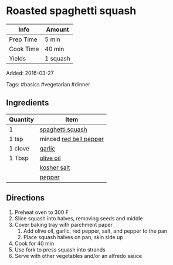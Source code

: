 # Roasted spaghetti squash

| Info      | Amount   |
| --------- | -------- |
| Prep Time | 5 min    |
| Cook Time | 40 min   |
| Yields    | 1 squash |

Added: 2016-03-27

Tags: #basics #vegetarian #dinner

## Ingredients

| Quantity | Item                                                     |
| -------- | -------------------------------------------------------- |
| 1        | [spaghetti squash](../_ingredients/spaghetti-squash.md)  |
| 1 tsp    | minced [red bell pepper](../_ingredients/bell-pepper.md) |
| 1 clove  | [garlic](../_ingredients/garlic.md)                      |
| 1 Tbsp   | [olive oil](../_ingredients/olive-oil.md)                |
|          | [kosher salt](../_ingredients/kosher-salt.md)            |
|          | [pepper](../_ingredients/pepper.md)                      |

## Directions

1. Preheat oven to 300 F
2. Slice squash into halves, removing seeds and middle
3. Cover baking tray with parchment paper
    1. Add olive oil, garlic, red pepper, salt, and pepper to the pan
    2. Place squash halves on pan, skin side up
4. Cook for 40 min
5. Use fork to press squash into strands
6. Serve with other vegetables and/or an alfredo sauce
